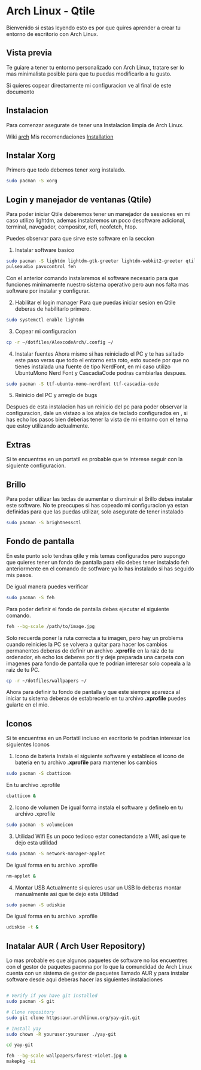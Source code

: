 # Arch Linux - Qtile

Bienvenido si estas leyendo esto es
por que quires aprender a crear tu entorno de escritorio
con Arch Linux.

## Vista previa

Te guiare a tener tu entorno personalizado
con Arch Linux, tratare ser lo mas minimalista
posible para que tu puedas modificarlo a tu gusto.

Si quieres copear directamente mi configuracion ve al final de este documento

## Instalacion

Para comenzar asegurate de tener una Instalacion
limpia de Arch Linux.

Wiki [arch](https://wiki.archlinux.org/title/installation_guide)
Mis recomendaciones [Installation](/install/README.md)

## Instalar Xorg

Primero que todo debemos tener xorg instalado.

```bash
sudo pacman -S xorg
```

## Login y manejador de ventanas (Qtile)

Para poder iniciar Qtile deberemos tener un manejador de sessiones en mi caso utilizo lightdm, ademas instalaremos
un poco desoftware adicional, terminal, navegador, compositor,
rofi, neofetch, htop.

Puedes observar para que sirve este software en la seccion

1. Instalar software basico

```bash
sudo pacman -S lightdm lightdm-gtk-greeter lightdm-webkit2-greeter qtile alacritty firefox code rofi neofetch base-devel
pulseaudio pavucontrol feh
```

Con el anterior comando instalaremos el software necesario para que funciones minimamente nuestro sistema operativo pero aun
nos falta mas software por instalar y configurar.

2. Habilitar el login manager
   Para que puedas iniciar sesion en Qtile deberas de habilitarlo
   primero.

```bash
sudo systemctl enable lightdm
```

3. Copear mi configuracion

```bash
cp -r ~/dotfiles/AlexcodeArch/.config ~/
```

4. Instalar fuentes
   Ahora mismo si has reiniciado el PC y te has saltado este paso
   veras que todo el entorno esta roto, esto sucede por que no tienes instalada una fuente de tipo NerdFont, en mi caso
   utilizo UbuntuMono Nerd Font y CascadiaCode podras cambiarlas despues.

```bash
sudo pacman -S ttf-ubuntu-mono-nerdfont ttf-cascadia-code
```

5. Reinicio del PC y arreglo de bugs

Despues de esta instalacion has un reinicio del pc para poder
observar la configuracion, dale un vistazo a los atajos de teclado configurados en [](), si has echo los pasos bien deberias tener la vista de mi entorno con el tema que estoy utilizando
actualmente.

## Extras

Si te encuentras en un portatil es probable que te interese seguir con la siguiente configuracion.

## Brillo

Para poder utilizar las teclas de aumentar o disminuir el Brillo
debes instalar este software. No te preocupes si has copeado mi configuracion ya estan definidas para que las puedas utilizar,
solo asegurate de tener instalado

```bash
sudo pacman -S brightnessctl
```

## Fondo de pantalla

En este punto solo tendras qtile y mis temas configurados
pero supongo que quieres tener un fondo de pantalla para ello
debes tener instalado feh anteriormente en el comando de sotfware ya lo has instalado si has seguido mis pasos.

De igual manera puedes verificar

```bash
sudo pacman -S feh
```

Para poder definir el fondo de pantalla debes ejecutar el siguiente comando.

```bash
feh --bg-scale /path/to/image.jpg
```

Solo recuerda poner la ruta correcta a tu imagen, pero hay un problema cuando reinicies la PC se volvera a quitar para hacer los cambios permanentes deberas de definir un archivo **.xprofile** en la raiz de tu ordenador, eh echo los deberes por ti y deje preparada una carpeta con imagenes para fondo de pantalla que te podrian interesar solo copeala a la raiz de tu PC.

```bash
cp -r ~/dotfiles/wallpapers ~/
```

Ahora para definir tu fondo de pantalla y que este siempre aparezca al iniciar tu sistema deberas de estabrecerlo en tu archivo **.xprofile** puedes guiarte en el mio.

## Iconos

Si te encuentras en un Portatil incluso en escritorio te podrian interesar los siguientes Iconos

1. Icono de bateria
   Instala el siguiente software y establece el icono de bateria
   en tu archivo **.xprofile** para mantener los cambios

```bash
sudo pacman -S cbatticon
```

En tu archivo .xprofile

```bash
cbatticon &
```

2. Icono de volumen
   De igual forma instala el software y definelo en tu archivo
   .xprofile

```bash
sudo pacman -S volumeicon
```

3. Utilidad Wifi
   Es un poco tedioso estar conectandote a Wifi, asi que te dejo esta utilidad

```bash
sudo pacman -S network-manager-applet
```

De igual forma en tu archivo .xprofile

```bash
nm-applet &
```

4. Montar USB
   Actualmente si quieres usar un USB lo deberas montar manualmente
   asi que te dejo esta Utilidad

```bash
sudo pacman -S udiskie
```

De igual forma en tu archivo .xprofile

```bash
udiskie -t &
```

## Inatalar AUR ( Arch User Repository)

Lo mas probable es que algunos paquetes de software no los
encuentres con el gestor de paquetes pacmna por lo que
la comundidad de Arch Linux cuenta con un sistema de gestor de
paquetes llamado AUR y para instalar software desde aqui deberas
hacer las siguientes instalaciones

```bash

# Verify if you have git installed
sudo pacman -S git

# Clone repository
sudo git clone https:aur.archlinux.org/yay-git.git

# Install yay
sudo chown -R youruser:youruser ./yay-git

cd yay-git

feh --bg-scale wallpapers/forest-violet.jpg &
makepkg -si
```

```

```

